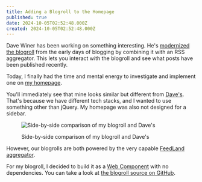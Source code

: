 ```yaml
---
title: Adding a Blogroll to the Homepage
published: true
date: 2024-10-05T02:52:48.000Z
created: 2024-10-05T02:52:48.000Z
---
```


Dave Winer has been working on something interesting. He's [modernized the blogroll](https://blogroll.social/) from the early days of blogging by combining it with an RSS aggregator. This lets you interact with the blogroll and see what posts have been published recently.

Today, I finally had the time and mental energy to investigate and implement one on [my homepage](/).

You'll immediately see that mine looks similar but different from [Dave's](http://scripting.com/). That's because we have different tech stacks, and I wanted to use something other than jQuery. My homepage was also not designed for a sidebar.

<figure>

![Side-by-side comparison of my blogroll and Dave's](/essays/img/blogroll.png)

<figcaption>Side-by-side comparison of my blogroll and Dave's</figcaption>
</figure>

However, our blogrolls are both powered by the very capable [FeedLand aggregator](https://feedland.com/).

For my blogroll, I decided to build it as a [Web Component](https://developer.mozilla.org/en-US/docs/Web/API/Web_components) with no dependencies. You can take a look at [the blogroll source on GitHub](https://github.com/andrewshell/blog-asdo-11ty/blob/master/public/js/blog-roll.js).
